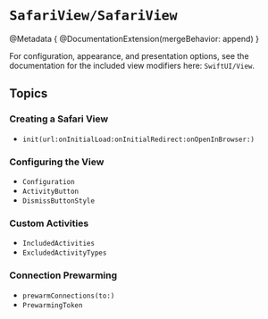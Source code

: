#  ``SafariView/SafariView``

@Metadata {
    @DocumentationExtension(mergeBehavior: append)
}

For configuration, appearance, and presentation options, see the documentation for the included view modifiers here: ``SwiftUI/View``.

## Topics

### Creating a Safari View

- ``init(url:onInitialLoad:onInitialRedirect:onOpenInBrowser:)``

### Configuring the View

- ``Configuration``
- ``ActivityButton``
- ``DismissButtonStyle``

### Custom Activities

- ``IncludedActivities``
- ``ExcludedActivityTypes``

### Connection Prewarming

- ``prewarmConnections(to:)``
- ``PrewarmingToken``
